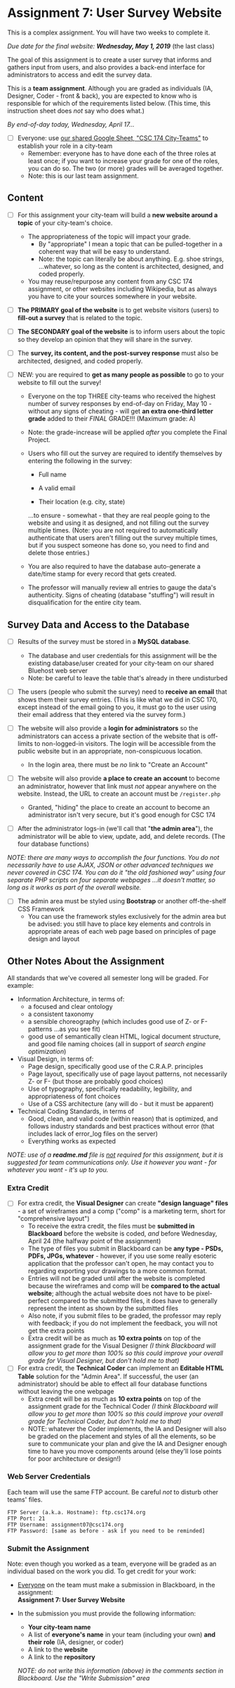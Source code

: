 # Assignment 7: User Survey Website

This is a complex assignment.  You will have two weeks to complete it.

*Due date for the final website: **Wednesday, May 1, 2019*** (the last class)

The goal of this assignment is to create a user survey that informs and gathers input from users, and also provides a back-end interface for administrators to access and edit the survey data.

This is a **team assignment**. Although you are graded as individuals (IA, Designer, Coder - front & back), you are expected to know who is responsible for which of the requirements listed below.  (This time, this instruction sheet does *not* say who does what.)

*By end-of-day today, Wednesday, April 17...*

- [ ] Everyone: use [our shared Google Sheet, "CSC 174 City-Teams"](https://docs.google.com/spreadsheets/d/17nncaY3FWkgq2HEqK6IWAsyNsav34Jo4e-Vj1pwoXEQ/edit#gid=0) to establish your role in a city-team
  - Remember: everyone has to have done each of the three roles at least once; if you want to increase your grade for one of the roles, you can do so.  The two (or more) grades will be averaged together.
  - Note: this is our last team assignment.

## Content

- [ ] For this assignment your city-team will build a **new website around a topic** of your city-team's choice.  
  - The appropriateness of the topic will impact your grade.
    - By "appropriate" I mean a topic that can be pulled-together in a coherent way that will be easy to understand.
    - Note: the topic can literally be about anything.  E.g. shoe strings, ...whatever, so long as the content is architected, designed, and coded properly.
  - You may reuse/repurpose any content from any CSC 174 assignment, or other websites including Wikipedia, but as always you have to cite your sources somewhere in your website.

- [ ] **The PRIMARY goal of the website** is to get website visitors (users) to **fill-out a survey** that is related to the topic.

- [ ] **The SECONDARY goal of the website** is to inform users about the topic so they develop an opinion that they will share in the survey.

- [ ] The **survey, its content, and the post-survey response** must also be architected, designed, and coded properly.

- [ ] NEW: you are required to **get as many people as possible** to go to your website to fill out the survey! 

  - Everyone on the top THREE city-teams who received the highest number of survey responses by end-of-day on Friday, May 10 - without any signs of cheating - will get **an extra one-third letter grade** added to their *FINAL* GRADE!!!  (Maximum grade: A)

  - Note: the grade-increase will be applied *after* you complete the Final Project.

  - Users who fill out the survey are required to identify themselves by entering the following in the survey:

    - Full name

    - A valid email

    - Their location (e.g. city, state)

    ...to ensure - somewhat - that they are real people going to the website and using it as designed, and not filling out the survey multiple times.  (Note: you are not required to automatically authenticate that users aren't filling out the survey multiple times, but if you suspect someone has done so, you need to find and delete those entries.)

  - You are also required to have the database auto-generate a date/time stamp for every record that gets created.

  - The professor will manually review all entries to gauge the data's authenticity.  Signs of cheating (database "stuffing") will result in disqualification for the entire city team.

## Survey Data and Access to the Database

- [ ] Results of the survey must be stored in a **MySQL database**.
  - The database and user credentials for this assignment will be the existing database/user created for your city-team on our shared Bluehost web server
  - Note: be careful to leave the table that's already in there undisturbed


- [ ] The users (people who submit the survey) need to **receive an email** that shows them their survey entries.  (This is like what we did in CSC 170, except instead of the email going to you, it must go to the user using their email address that they entered via the survey form.)
- [ ] The website will also provide a **login for administrators** so the administrators can access a private section of the website that is off-limits to non-logged-in visitors.  The login will be accessible from the public website but in an appropriate, non-conspicuous location.

  - In the login area, there must be *no* link to "Create an Account"
- [ ] The website will also provide **a place to create an account** to become an administrator, however that link must *not* appear anywhere on the website.  Instead, the URL to create an account must be `/register.php`
  - Granted, "hiding" the place to create an account to become an administrator isn't very secure, but it's good enough for CSC 174
- [ ] After the administrator logs-in (we'll call that "**the admin area**"), the administrator will be able to view, update, add, and delete records. (The four database functions)

*NOTE: there are many ways to accomplish the four functions.  You do not necessarily have to use AJAX, JSON or other advanced techniques we never covered in CSC 174.  You can do it "the old fashioned way" using four separate PHP scripts on four separate webpages ...it doesn't matter, so long as it works as part of the overall website.*

- [ ] The admin area must be styled using **Bootstrap** or another off-the-shelf CSS Framework
  - You can use the framework styles exclusively for the admin area but be advised: you still have to place key elements and controls in appropriate areas of each web page based on principles of page design and layout


## Other Notes About the Assignment

All standards that we've covered all semester long will be graded. For example:

- Information Architecture, in terms of:
  - a focused and clear ontology
  - a consistent taxonomy
  - a sensible choreography (which includes good use of Z- or F-patterns ...as you see fit)
  - good use of semantically clean HTML, logical document structure, and good file naming choices (all in support of *search engine optimization*)
- Visual Design, in terms of:
  - Page design, specifically good use of the C.R.A.P. principles
  - Page layout, specifically use of page layout patterns, not necessarily Z- or F- (but those are probably good choices)
  - Use of typography, specifically readability, legibility, and appropriateness of font choices
  - Use of a CSS architecture (any will do - but it must be apparent)
- Technical Coding Standards, in terms of
  - Good, clean, and valid code (within reason) that is optimized, and follows industry standards and best practices without error (that includes lack of error_log files on the server)
  - Everything works as expected

*NOTE: use of a **readme.md** file is <u>not</u> required for this assignment, but it is suggested for team communications only. Use it however you want - for whatever you want - it's up to you.*

### Extra Credit

- [ ] For extra credit, the **Visual Designer** can create **"design language" files** - a set of wireframes and a comp ("comp" is a marketing term, short for "comprehensive layout") 
  - To receive the extra credit, the files must be **submitted in Blackboard** before the website is coded, *and* before Wednesday, April 24 (the halfway point of the assignment)
  - The type of files you submit in Blackboard can be **any type - PSDs, PDFs, JPGs, whatever** - however, if you use some really esoteric application that the professor can't open, he may contact you to regarding exporting your drawings to a more common format.
  - Entries will not be graded until after the website is completed because the wireframes and comp will be **compared to the actual website**; although the actual website does not have to be pixel-perfect compared to the submitted files, it does have to generally represent the intent as shown by the submitted files
  - Also note, if you submit files to be graded, the professor may reply with feedback; if you do not implement the feedback, you will not get the extra points
  - Extra credit will be as much as **10 extra points** on top of the assignment grade for the Visual Designer *(I think Blackboard will allow you to get more than 100% so this could improve your overall grade for Visual Designer, but don't hold me to that)*
- [ ] For extra credit, the **Technical Coder** can implement an **Editable HTML Table** solution for the "Admin Area".  If successful, the user (an administrator) should be able to effect all four database functions without leaving the one webpage
  - Extra credit will be as much as **10 extra points** on top of the assignment grade for the Technical Coder *(I think Blackboard will allow you to get more than 100% so this could improve your overall grade for Technical Coder, but don't hold me to that)*
  - NOTE: whatever the Coder implements, the IA and Designer will also be graded on the placement and styles of all the elements, so be sure to communicate your plan and give the IA and Designer enough time to have you move components around (else they'll lose points for poor architecture or design!)

### Web Server Credentials

Each team will use the same FTP account. Be careful *not* to disturb other teams' files.

```
FTP Server (a.k.a. Hostname): ftp.csc174.org
FTP Port: 21
FTP Username: assignment07@csc174.org
FTP Password: [same as before - ask if you need to be reminded]
```

### Submit the Assignment

Note: even though you worked as a team, everyone will be graded as an individual based on the work you did. To get credit for your work:

- <u>Everyone</u> on the team must make a submission in Blackboard, in the assignment:<br> **Assignment 7: User Survey Website**

- In the submission you must provide the following information:

  - **Your city-team name**
  - A list of **everyone's name** in your team (including your own) **and their role** (IA, designer, or coder)
  - A link to the **website**
  - A link to the **repository**

  *NOTE: do not write this information (above) in the comments section in Blackboard.  Use the "Write Submission" area*